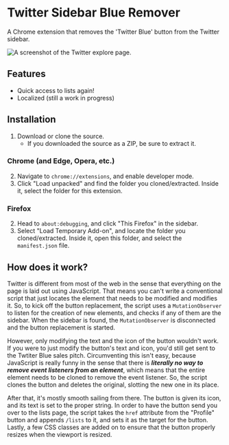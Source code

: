 # Twitter Sidebar Blue Remover
A Chrome extension that removes the 'Twitter Blue' button from the Twitter sidebar.

![A screenshot of the Twitter explore page.](https://i.imgur.com/gYIvujT.png)

## Features
- Quick access to lists again!
- Localized (still a work in progress)

## Installation
1. Download or clone the source.
    - If you downloaded the source as a ZIP, be sure to extract it.
### Chrome (and Edge, Opera, etc.)
2. Navigate to `chrome://extensions`, and enable developer mode.
3. Click "Load unpacked" and find the folder you cloned/extracted. Inside it, select the folder for this extension.
### Firefox
2. Head to `about:debugging`, and click "This Firefox" in the sidebar.
3. Select "Load Temporary Add-on", and locate the folder you cloned/extracted. Inside it, open this folder, and select the `manifest.json` file.


## How does it work?
Twitter is different from most of the web in the sense that everything on the page is laid out using JavaScript. That means you can't write a conventional script that just locates the element that needs to be modified and modifies it. So, to kick off the button replacement, the script uses a `MutationObserver` to listen for the creation of new elements, and checks if any of them are the sidebar. When the sidebar is found, the `MutationObserver` is disconnected and the button replacement is started.

However, only modifying the text and the icon of the button wouldn't work. If you were to just modify the button's text and icon, you'd still get sent to the Twtiter Blue sales pitch. Circumventing this isn't easy, because JavaScript is really funny in the sense that there is ***literally no way to remove event listeners from an element***, which means that the entire element needs to be cloned to remove the event listener. So, the script clones the button and deletes the original, slotting the new one in its place.

After that, it's mostly smooth sailing from there. The button is given its icon, and its text is set to the proper string. In order to have the button send you over to the lists page, the script takes the `href` attribute from the "Profile" button and appends `/lists` to it, and sets it as the target for the button. Lastly, a few CSS classes are added on to ensure that the button properly resizes when the viewport is resized.
